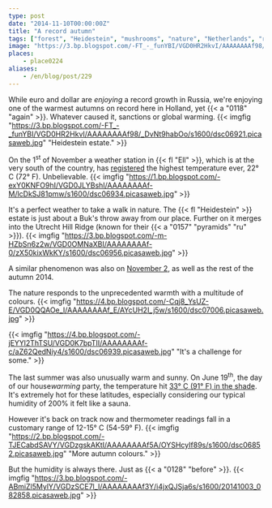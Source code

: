 ```yaml
---
type: post
date: "2014-11-10T00:00:00Z"
title: "A record autumn"
tags: ["forest", "Heidestein", "mushrooms", "nature", "Netherlands", "record", "weather"]
image: "https://3.bp.blogspot.com/-FT_-_funYBI/VGD0HR2HkvI/AAAAAAAAf98/_DvNt9habOo/s1600/dsc06921.picasaweb.jpg"
places:
    - place0224
aliases:
    - /en/blog/post/229
---
```


While euro and dollar are *enjoying* a record growth in Russia, we're enjoying one of the warmest autumns on record here in Holland, yet {{< a "0118" "again" >}}. Whatever caused it, sanctions or global warming.
{{< imgfig "https://3.bp.blogspot.com/-FT_-_funYBI/VGD0HR2HkvI/AAAAAAAAf98/_DvNt9habOo/s1600/dsc06921.picasaweb.jpg" "Heidestein estate." >}}

<!--more-->

On the 1<sup>st</sup> of November a weather station in {{< fl "Ell" >}}, which is at the very south of the country, has [registered](http://weerstatistieken.nl/ell/2014/november) the highest temperature ever, 22° C (72° F). Unbelievable.
{{< imgfig "https://1.bp.blogspot.com/-exY0KNFO9hI/VGD0JLYBshI/AAAAAAAAf-M/lcDkSJ81pmw/s1600/dsc06934.picasaweb.jpg" >}}

It's a perfect weather to take a walk in nature. The {{< fl "Heidestein" >}} estate is just about a Buk's throw away from our place. Further on it merges into the Utrecht Hill Ridge (known for their {{< a "0157" "pyramids" "ru" >}}).
{{< imgfig "https://3.bp.blogspot.com/-m-HZbSn6z2w/VGD0OMNaXBI/AAAAAAAAf-0/zX50kixWkKY/s1600/dsc06956.picasaweb.jpg" >}}

A similar phenomenon was also on [November 2](http://www.nieuws.nl/algemeen/20141102/Warmste-2-november-ooit), as well as the rest of the autumn 2014.

The nature responds to the unprecedented warmth with a multitude of colours.
{{< imgfig "https://4.bp.blogspot.com/-Cqj8_YsUZ-E/VGD0QQAOe_I/AAAAAAAAf_E/AYcUH2I_j5w/s1600/dsc07006.picasaweb.jpg" >}}

{{< imgfig "https://4.bp.blogspot.com/-jEYYl2ThTSU/VGD0K7bpTII/AAAAAAAAf-c/aZ62QedNiy4/s1600/dsc06939.picasaweb.jpg" "It's a challenge for some." >}}

The last summer was also unusually warm and sunny. On June 19<sup>th</sup>, the day of our house*warming* party, the temperature hit [33° C (91° F) in the shade](http://weerstatistieken.nl/de-bilt/2014/juli). It's extremely hot for these latitudes, especially considering our typical humidity of 200% it felt like a sauna.

However it's back on track now and thermometer readings fall in a customary range of 12-15° C (54-59° F).
{{< imgfig "https://2.bp.blogspot.com/-TJECabdSAVY/VGDzgskAKtI/AAAAAAAAf5A/OYSHcyIf89s/s1600/dsc06852.picasaweb.jpg" "More autumn colours." >}}

But the humidity is always there. Just as {{< a "0128" "before" >}}.
{{< imgfig "https://3.bp.blogspot.com/-ABmiZl5MylY/VGDzSCE7l_I/AAAAAAAAf3Y/i4jxQJSja6s/s1600/20141003_082858.picasaweb.jpg" >}}
